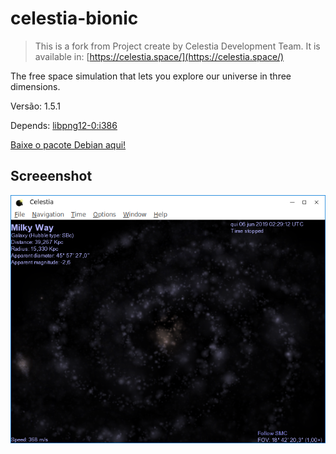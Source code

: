 # celestia-bionic

> This is a fork from Project create by Celestia Development Team. It is available in:
> [https://celestia.space/](https://celestia.space/)

The free space simulation that lets you explore our universe in three dimensions.

Versão: 1.5.1

Depends: [libpng12-0:i386](http://ftp.debian.org/debian/pool/main/libp/libpng/libpng12-0_1.2.50-2+deb8u3_i386.deb)

[Baixe o pacote Debian aqui!](https://drive.google.com/uc?id=1MOEuKJb7HT2XYeAJ8o-BqesOZV39pPE6&export=download)

## Screeenshot

![](screenshot.png?raw=true)
